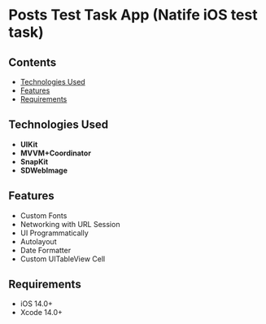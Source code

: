# Posts Test Task App (Natife iOS test task)

## Сontents
* [Technologies Used](#technologies-used)
* [Features](#features)
* [Requirements](#requirements)

## Technologies Used
- **UIKit**
- **MVVM+Coordinator**
- **SnapKit**
- **SDWebImage**

## Features
- Custom Fonts
- Networking with URL Session
- UI Programmatically
- Autolayout
- Date Formatter
- Custom UITableView Cell

## Requirements
- iOS 14.0+
- Xcode 14.0+
